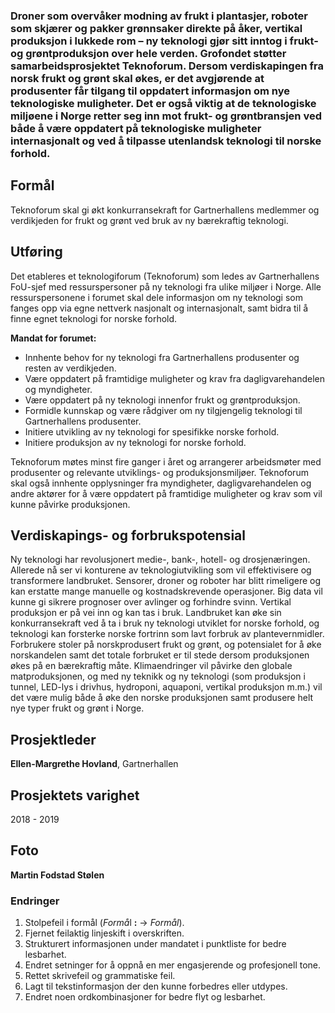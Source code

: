 ### Droner som overvåker modning av frukt i plantasjer, roboter som skjærer og pakker grønnsaker direkte på åker, vertikal produksjon i lukkede rom – ny teknologi gjør sitt inntog i frukt- og grøntproduksjon over hele verden. Grofondet støtter samarbeidsprosjektet Teknoforum. Dersom verdiskapingen fra norsk frukt og grønt skal økes, er det avgjørende at produsenter får tilgang til oppdatert informasjon om nye teknologiske muligheter. Det er også viktig at de teknologiske miljøene i Norge retter seg inn mot frukt- og grøntbransjen ved både å være oppdatert på teknologiske muligheter internasjonalt og ved å tilpasse utenlandsk teknologi til norske forhold.

## Formål

Teknoforum skal gi økt konkurransekraft for Gartnerhallens medlemmer og verdikjeden for frukt og grønt ved bruk av ny bærekraftig teknologi.

## Utføring

Det etableres et teknologiforum (Teknoforum) som ledes av Gartnerhallens FoU-sjef med ressurspersoner på ny teknologi fra ulike miljøer i Norge. Alle ressurspersonene i forumet skal dele informasjon om ny teknologi som fanges opp via egne nettverk nasjonalt og internasjonalt, samt bidra til å finne egnet teknologi for norske forhold. 

**Mandat for forumet:**
* Innhente behov for ny teknologi fra Gartnerhallens produsenter og resten av verdikjeden.
* Være oppdatert på framtidige muligheter og krav fra dagligvarehandelen og myndigheter.
* Være oppdatert på ny teknologi innenfor frukt og grøntproduksjon.
* Formidle kunnskap og være rådgiver om ny tilgjengelig teknologi til Gartnerhallens produsenter.
* Initiere utvikling av ny teknologi for spesifikke norske forhold.
* Initiere produksjon av ny teknologi for norske forhold.

Teknoforum møtes minst fire ganger i året og arrangerer arbeidsmøter med produsenter og relevante utviklings- og produksjonsmiljøer. Teknoforum skal også innhente opplysninger fra myndigheter, dagligvarehandelen og andre aktører for å være oppdatert på framtidige muligheter og krav som vil kunne påvirke produksjonen.

## Verdiskapings- og forbrukspotensial

Ny teknologi har revolusjonert medie-, bank-, hotell- og drosjenæringen. Allerede nå ser vi konturene av teknologiutvikling som vil effektivisere og transformere landbruket. Sensorer, droner og roboter har blitt rimeligere og kan erstatte mange manuelle og kostnadskrevende operasjoner. Big data vil kunne gi sikrere prognoser over avlinger og forhindre svinn. Vertikal produksjon er på vei inn og kan tas i bruk. Landbruket kan øke sin konkurransekraft ved å ta i bruk ny teknologi utviklet for norske forhold, og teknologi kan forsterke norske fortrinn som lavt forbruk av plantevernmidler. Forbrukere stoler på norskprodusert frukt og grønt, og potensialet for å øke norskandelen samt det totale forbruket er til stede dersom produksjonen økes på en bærekraftig måte. Klimaendringer vil påvirke den globale matproduksjonen, og med ny teknikk og ny teknologi (som produksjon i tunnel, LED-lys i drivhus, hydroponi, aquaponi, vertikal produksjon m.m.) vil det være mulig både å øke den norske produksjonen samt produsere helt nye typer frukt og grønt i Norge.

## Prosjektleder

**Ellen-Margrethe Hovland**, Gartnerhallen

## Prosjektets varighet

2018 - 2019

## Foto

**Martin Fodstad Stølen**

### Endringer
1. Stolpefeil i formål (*Formå*l **:** -> *Formål*).
2. Fjernet feilaktig linjeskift i overskriften.
3. Strukturert informasjonen under mandatet i punktliste for bedre lesbarhet.
4. Endret setninger for å oppnå en mer engasjerende og profesjonell tone.
5. Rettet skrivefeil og grammatiske feil.
6. Lagt til tekstinformasjon der den kunne forbedres eller utdypes.
7. Endret noen ordkombinasjoner for bedre flyt og lesbarhet.
